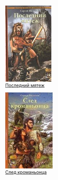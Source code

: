 ![](Последний%20мятеж.jpg)  
[Последний мятеж](Последний%20мятеж.txt)

![](След%20кроманьонца.jpg)  
[След кроманьонца](След%20кроманьонца.txt)
